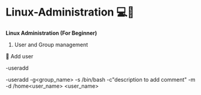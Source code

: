 # Linux-Administration 💻🔴

**Linux Administration (For Beginner)**

1. User and Group management

🔹 Add user

-useradd<username>

-useradd -g<group_name>  -s /bin/bash -c"description to add comment" -m -d /home<user_name> <user_name>
